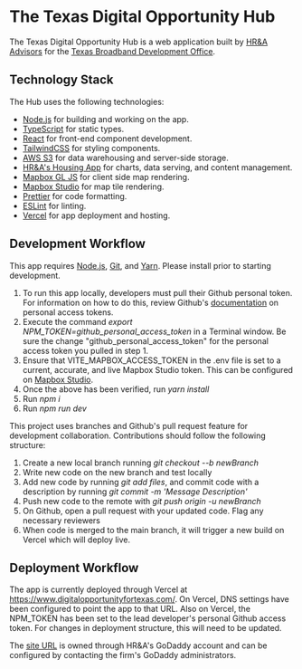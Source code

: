 # The Texas Digital Opportunity Hub

The Texas Digital Opportunity Hub is a web application built by [HR&A Advisors](https://www.hraadvisors.com/) for the [Texas Broadband Development Office](https://comptroller.texas.gov/programs/broadband/). 

## Technology Stack

The Hub uses the following technologies:
- [Node.js](https://nodejs.org/en) for building and working on the app.
- [TypeScript](https://typescriptlang.org) for static types.
- [React](https://react.dev/) for front-end component development. 
- [TailwindCSS](https://tailwindcss.com/) for styling components. 
- [AWS S3](https://aws.amazon.com/) for data warehousing and server-side storage. 
- [HR&A's Housing App](https://www.hrahousing.app/) for charts, data serving, and content management. 
- [Mapbox GL JS](https://docs.mapbox.com/mapbox-gl-js/guides) for client side map rendering.
- [Mapbox Studio](https://www.mapbox.com/mapbox-studio) for map tile rendering.
- [Prettier](https://prettier.io) for code formatting.
- [ESLint](https://eslint.org) for linting.
- [Vercel](https://vercel.com/) for app deployment and hosting. 

## Development Workflow
This app requires [Node.js](https://nodejs.org/en), [Git](https://git-scm.com/), and [Yarn](https://yarnpkg.com/). Please install prior to starting development. 

1. To run this app locally, developers must pull their Github personal token. For information on how to do this, review Github's [documentation](https://docs.github.com/en/authentication/keeping-your-account-and-data-secure/managing-your-personal-access-tokens) on personal access tokens. 
2. Execute the command *export NPM_TOKEN=github_personal_access_token* in a Terminal window. Be sure the change "github_personal_access_token" for the personal access token you pulled in step 1. 
3. Ensure that VITE_MAPBOX_ACCESS_TOKEN in the .env file is set to a current, accurate, and live Mapbox Studio token. This can be configured on [Mapbox Studio](https://www.mapbox.com/mapbox-studio). 
4. Once the above has been verified, run *yarn install*
5. Run *npm i*
6. Run *npm run dev*

This project uses branches and Github's pull request feature for development collaboration. Contributions should follow the following structure:
1. Create a new local branch running *git checkout --b newBranch*
2. Write new code on the new branch and test locally
3. Add new code by running *git add files*, and commit code with a description by running *git commit -m 'Message Description'* 
4. Push new code to the remote with *git push origin -u newBranch*
5. On Github, open a pull request with your updated code. Flag any necessary reviewers
6. When code is merged to the main branch, it will trigger a new build on Vercel which will deploy live. 
 
## Deployment Workflow
The app is currently deployed through Vercel at https://www.digitalopportunityfortexas.com/. On Vercel, DNS settings have been configured to point the app to that URL. Also on Vercel, the NPM_TOKEN has been set to the lead developer's personal Github access token. For changes in deployment structure, this will need to be updated. 

The [site URL](https://www.digitalopportunityfortexas.com/) is owned through HR&A's GoDaddy account and can be configured by contacting the firm's GoDaddy administrators. 
